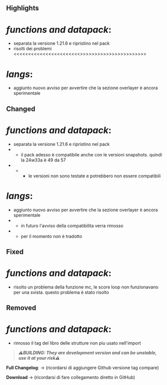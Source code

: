 ## Highlights

# _functions and datapack_:

- separata la versione 1.21.6 e ripristino nel pack
- risolti dei problemi <<<<<<<<<<<<<<<<<<<<<<<<TO DO DA FARE>>>>>>>>>>>>>>>>>>>>>>>>

# _langs_:

- aggiunto nuovo avviso per avvertire che la sezione overlayer è ancora sperimentale

## Changed

# _functions and datapack_:

- separata la versione 1.21.6 e ripristino nel pack
- - il pack adesso è compatibile anche con le versioni snapshots. quindi la 24w33a è 49 da 57
- - - le versioni non sono testate e potrebbero non essere compatibili

# _langs_:

- aggiunto nuovo avviso per avvertire che la sezione overlayer è ancora sperimentale
- - in futuro l'avviso della compatibilita verra rimosso
- - per il momento non è tradotto

## Fixed

# _functions and datapack_:

- risolto un problema della funzione mc, le score loop non funzionavano per una svista. questo problema è stato risolto

## Removed

# _functions and datapack_:

- rimosso il tag del libro delle strutture non piu usato nell'import

> _**⚠️BUILDING: They are development version and can be unstable, use it at your risk⚠️**_

**Full Changelog**: -> (ricordarsi di aggiungere Github versione tag compare)

**Download** -> (ricordarsi di fare collegamento diretto in GitHub)